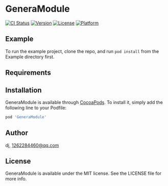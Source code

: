 # GeneraModule

[![CI Status](https://img.shields.io/travis/dj/GeneraModule.svg?style=flat)](https://travis-ci.org/dj/GeneraModule)
[![Version](https://img.shields.io/cocoapods/v/GeneraModule.svg?style=flat)](https://cocoapods.org/pods/GeneraModule)
[![License](https://img.shields.io/cocoapods/l/GeneraModule.svg?style=flat)](https://cocoapods.org/pods/GeneraModule)
[![Platform](https://img.shields.io/cocoapods/p/GeneraModule.svg?style=flat)](https://cocoapods.org/pods/GeneraModule)

## Example

To run the example project, clone the repo, and run `pod install` from the Example directory first.

## Requirements

## Installation

GeneraModule is available through [CocoaPods](https://cocoapods.org). To install
it, simply add the following line to your Podfile:

```ruby
pod 'GeneraModule'
```

## Author

dj, 1262284460@qq.com

## License

GeneraModule is available under the MIT license. See the LICENSE file for more info.
